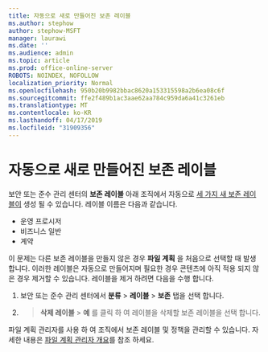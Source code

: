 ```yaml
---
title: 자동으로 새로 만들어진 보존 레이블
ms.author: stephow
author: stephow-MSFT
manager: laurawi
ms.date: ''
ms.audience: admin
ms.topic: article
ms.prod: office-online-server
ROBOTS: NOINDEX, NOFOLLOW
localization_priority: Normal
ms.openlocfilehash: 950b20b9982bbac8620a153315598a2b6ea08c6f
ms.sourcegitcommit: ffe2f489b1ac3aae62aa784c959da6a41c3261eb
ms.translationtype: MT
ms.contentlocale: ko-KR
ms.lasthandoff: 04/17/2019
ms.locfileid: "31909356"
---
```

# <a name="new-retention-labels-created-automatically"></a>자동으로 새로 만들어진 보존 레이블

보안 또는 준수 관리 센터의 **보존 레이블** 아래 조직에서 자동으로 [세 가지 새 보존 레이블이](https://docs.microsoft.com/en-us/office365/securitycompliance/file-plan-manager#default-retention-labels-and-label-policy) 생성 될 수 있습니다. 레이블 이름은 다음과 같습니다.

- 운영 프로시저
- 비즈니스 일반
- 계약

이 문제는 다른 보존 레이블을 만들지 않은 경우 **파일 계획** 을 처음으로 선택할 때 발생 합니다. 이러한 레이블은 자동으로 만들어지며 필요한 경우 콘텐츠에 아직 적용 되지 않은 경우 제거할 수 있습니다. 레이블을 제거 하려면 다음을 수행 합니다.

1. 보안 또는 준수 관리 센터에서 **분류** > **레이블** > **보존** 탭을 선택 합니다.

1. > **삭제 레이블** > **예** 를 클릭 하 여 레이블을 삭제할 보존 레이블을 선택 합니다.

파일 계획 관리자를 사용 하 여 조직에서 보존 레이블 및 정책을 관리할 수 있습니다. 자세한 내용은 [파일 계획 관리자 개요](https://docs.microsoft.com/en-us/office365/securitycompliance/file-plan-manager)를 참조 하세요.
